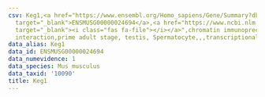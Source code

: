 ```yaml
---
csv: Keg1,<a href="https://www.ensembl.org/Homo_sapiens/Gene/Summary?db=core;g=ENSMUSG00000024694"
  target="_blank">ENSMUSG00000024694</a>,<a href="https://www.ncbi.nlm.nih.gov/pubmed/25450459"
  target="_blank"><i class="fas fa-file"></i></a>",chromatin immunoprecipitation assay,direct
  interaction,prime adult stage, testis, Spermatocyte,,,transcriptional regulation,
data_alias: Keg1
data_id: ENSMUSG00000024694
data_numevidence: 1
data_species: Mus musculus
data_taxid: '10090'
title: Keg1
---
```

